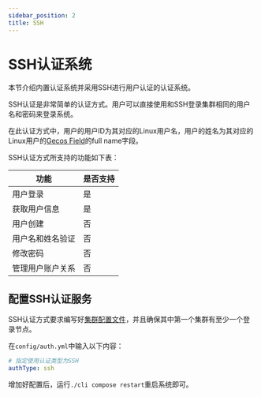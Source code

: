 ```yaml
---
sidebar_position: 2
title: SSH 
---
```


# SSH认证系统

本节介绍内置认证系统并采用SSH进行用户认证的认证系统。

SSH认证是非常简单的认证方式。用户可以直接使用和SSH登录集群相同的用户名和密码来登录系统。

在此认证方式中，用户的用户ID为其对应的Linux用户名，用户的姓名为其对应的Linux用户的[Gecos Field](https://en.wikipedia.org/wiki/Gecos_field)的full name字段。

SSH认证方式所支持的功能如下表：

| 功能             | 是否支持 |
| ---------------- | -------- |
| 用户登录         | 是       |
| 获取用户信息     | 是       |
| 用户创建         | 否       |
| 用户名和姓名验证 | 否       |
| 修改密码         | 否       |
| 管理用户账户关系 | 否       |

## 配置SSH认证服务

SSH认证方式要求编写好[集群配置文件](../cluster-config.md)，并且确保其中第一个集群有至少一个登录节点。

在`config/auth.yml`中输入以下内容：

```yaml title="config/auth.yml"
# 指定使用认证类型为SSH
authType: ssh
```

增加好配置后，运行`./cli compose restart`重启系统即可。

